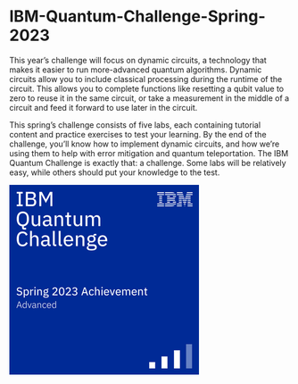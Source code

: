 # IBM-Quantum-Challenge-Spring-2023

This year’s challenge will focus on dynamic circuits, a technology that makes it easier to run more-advanced quantum algorithms. Dynamic circuits allow you to include classical processing during the runtime of the circuit. This allows you to complete functions like resetting a qubit value to zero to reuse it in the same circuit, or take a measurement in the middle of a circuit and feed it forward to use later in the circuit.

This spring’s challenge consists of five labs, each containing tutorial content and practice exercises to test your learning. By the end of the challenge, you’ll know how to implement dynamic circuits, and how we’re using them to help with error mitigation and quantum teleportation. The IBM Quantum Challenge is exactly that: a challenge. Some labs will be relatively easy, while others should put your knowledge to the test.


![image](https://github.com/Jayesh1211/IBM-Quantum-Challenge-Spring-2023/blob/main/image.png)
